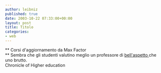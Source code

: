 ```yaml
---
author: leibniz
published: true
date: 2003-10-22 07:33:00+00:00
layout: post
title: Titolo
categories:
- web
---
```


   **   Corsi d'aggiornamento da Max Factor   
** Sembra che gli studenti valutino meglio un professore di  [ bell'aspetto ](http://chronicle.com/jobs/2003/10/2003101501c.htm)che uno brutto.   
Chronicle of Higher education
